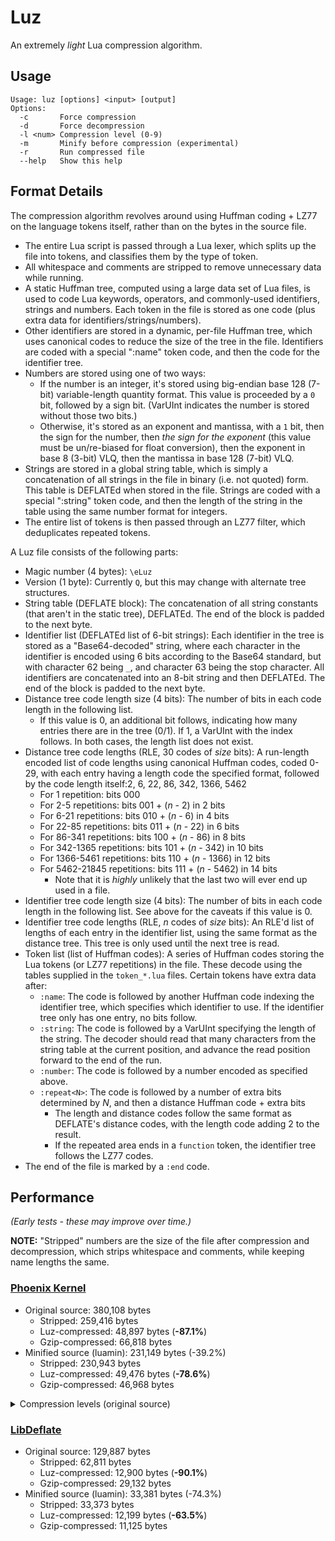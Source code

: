 # Luz
An extremely *light* Lua compression algorithm.

## Usage
```
Usage: luz [options] <input> [output]
Options:
  -c       Force compression
  -d       Force decompression
  -l <num> Compression level (0-9)
  -m       Minify before compression (experimental)
  -r       Run compressed file
  --help   Show this help
```

## Format Details
The compression algorithm revolves around using Huffman coding + LZ77 on the language tokens itself, rather than on the bytes in the source file.

- The entire Lua script is passed through a Lua lexer, which splits up the file into tokens, and classifies them by the type of token.
- All whitespace and comments are stripped to remove unnecessary data while running.
- A static Huffman tree, computed using a large data set of Lua files, is used to code Lua keywords, operators, and commonly-used identifiers, strings and numbers. Each token in the file is stored as one code (plus extra data for identifiers/strings/numbers).
- Other identifiers are stored in a dynamic, per-file Huffman tree, which uses canonical codes to reduce the size of the tree in the file. Identifiers are coded with a special ":name" token code, and then the code for the identifier tree.
- Numbers are stored using one of two ways:
  - If the number is an integer, it's stored using big-endian base 128 (7-bit) variable-length quantity format. This value is proceeded by a `0` bit, followed by a sign bit. (VarUInt indicates the number is stored without those two bits.)
  - Otherwise, it's stored as an exponent and mantissa, with a `1` bit, then the sign for the number, then *the sign for the exponent* (this value must be un/re-biased for float conversion), then the exponent in base 8 (3-bit) VLQ, then the mantissa in base 128 (7-bit) VLQ.
- Strings are stored in a global string table, which is simply a concatenation of all strings in the file in binary (i.e. not quoted) form. This table is DEFLATEd when stored in the file. Strings are coded with a special ":string" token code, and then the length of the string in the table using the same number format for integers.
- The entire list of tokens is then passed through an LZ77 filter, which deduplicates repeated tokens.

A Luz file consists of the following parts:
- Magic number (4 bytes): `\eLuz`
- Version (1 byte): Currently `Q`, but this may change with alternate tree structures.
- String table (DEFLATE block): The concatenation of all string constants (that aren't in the static tree), DEFLATEd. The end of the block is padded to the next byte.
- Identifier list (DEFLATEd list of 6-bit strings): Each identifier in the tree is stored as a "Base64-decoded" string, where each character in the identifier is encoded using 6 bits according to the Base64 standard, but with character 62 being `_`, and character 63 being the stop character. All identifiers are concatenated into an 8-bit string and then DEFLATEd. The end of the block is padded to the next byte.
- Distance tree code length size (4 bits): The number of bits in each code length in the following list.
  - If this value is 0, an additional bit follows, indicating how many entries there are in the tree (0/1). If 1, a VarUInt with the index follows. In both cases, the length list does not exist.
- Distance tree code lengths (RLE, 30 codes of *size* bits): A run-length encoded list of code lengths using canonical Huffman codes, coded 0-29, with each entry having a length code the specified format, followed by the code length itself:2, 6, 22, 86, 342, 1366, 5462
  - For 1 repetition: bits 000
  - For 2-5 repetitions: bits 001 + (*n* - 2) in 2 bits
  - For 6-21 repetitions: bits 010 + (*n* - 6) in 4 bits
  - For 22-85 repetitions: bits 011 + (*n* - 22) in 6 bits
  - For 86-341 repetitions: bits 100 + (*n* - 86) in 8 bits
  - For 342-1365 repetitions: bits 101 + (*n* - 342) in 10 bits
  - For 1366-5461 repetitions: bits 110 + (*n* - 1366) in 12 bits
  - For 5462-21845 repetitions: bits 111 + (*n* - 5462) in 14 bits
    - Note that it is *highly* unlikely that the last two will ever end up used in a file.
- Identifier tree code length size (4 bits): The number of bits in each code length in the following list. See above for the caveats if this value is 0.
- Identifier tree code lengths (RLE, *n* codes of *size* bits): An RLE'd list of lengths of each entry in the identifier list, using the same format as the distance tree. This tree is only used until the next tree is read.
- Token list (list of Huffman codes): A series of Huffman codes storing the Lua tokens (or LZ77 repetitions) in the file. These decode using the tables supplied in the `token_*.lua` files. Certain tokens have extra data after:
  - `:name`: The code is followed by another Huffman code indexing the identifier tree, which specifies which identifier to use. If the identifier tree only has one entry, no bits follow.
  - `:string`: The code is followed by a VarUInt specifying the length of the string. The decoder should read that many characters from the string table at the current position, and advance the read position forward to the end of the run.
  - `:number`: The code is followed by a number encoded as specified above.
  - `:repeat<N>`: The code is followed by a number of extra bits determined by *N*, and then a distance Huffman code + extra bits
    - The length and distance codes follow the same format as DEFLATE's distance codes, with the length code adding 2 to the result.
    - If the repeated area ends in a `function` token, the identifier tree follows the LZ77 codes.
- The end of the file is marked by a `:end` code.

## Performance
*(Early tests - these may improve over time.)*

**NOTE:** "Stripped" numbers are the size of the file after compression and decompression, which strips whitespace and comments, while keeping name lengths the same.

### [Phoenix Kernel](https://phoenix.madefor.cc)
- Original source: 380,108 bytes
  - Stripped: 259,416 bytes
  - Luz-compressed: 48,897 bytes (**-87.1%**)
  - Gzip-compressed: 66,818 bytes
- Minified source (luamin): 231,149 bytes (-39.2%)
  - Stripped: 230,943 bytes
  - Luz-compressed: 49,476 bytes (**-78.6%**)
  - Gzip-compressed: 46,968 bytes

<details>
<summary>Compression levels (original source)</summary>

| Level | Size   |
|------:|:-------|
|   0   | 106190 |
|   1   | 60402  |
|   2   | 54985  |
|   3   | 51398  |
|   4   | 48983  |
|   5   | 47483  |
|   6   | 46769  |
|   7   | 45485  |
|   8   | 45364  |
|   9   | 45022  |
</details>

### [LibDeflate](https://github.com/SafeteeWow/LibDeflate)
- Original source: 129,887 bytes
  - Stripped: 62,811 bytes
  - Luz-compressed: 12,900 bytes (**-90.1%**)
  - Gzip-compressed: 29,132 bytes
- Minified source (luamin): 33,381 bytes (-74.3%)
  - Stripped: 33,373 bytes
  - Luz-compressed: 12,199 bytes (**-63.5%**)
  - Gzip-compressed: 11,125 bytes
